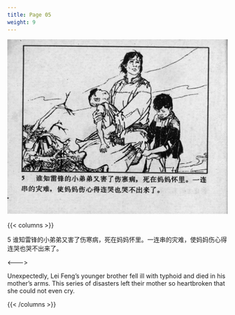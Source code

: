 ```yaml
---
title: Page 05
weight: 9
---
```


![leifeng page](./../../images/leifeng/seifert0522_lf_0010_0.jpg)

{{< columns >}}

5 谁知雷锋的小弟弟又害了伤寒病，死在妈妈怀里。一连串的灾难，使妈妈伤心得连哭也哭不出来了。

<--->

Unexpectedly, Lei Feng’s younger brother fell ill with typhoid and died in his mother’s arms. This series of disasters left their mother so heartbroken that she could not even cry.

{{< /columns >}}
